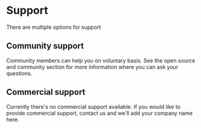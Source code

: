 <!--
SPDX-FileCopyrightText: Contributors to the GXF project

SPDX-License-Identifier: Apache-2.0
-->

# Support

There are multiple options for support

## Community support

Community members can help you on voluntary basis. See the open source and community section for more information where you can ask your questions.

## Commercial support

Currently there's no commercial support available. If you would like to provide commercial support, contact us and we'll add your company name here.


